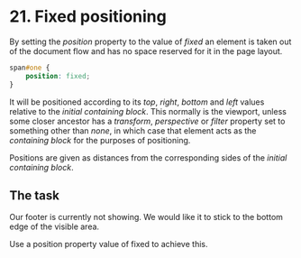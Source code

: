 # 21. Fixed positioning

By setting the _position_ property to the value of _fixed_ an element is taken out of the document flow and has no 
space reserved for it in the page layout.

```css
span#one {
    position: fixed;
}
```

It will be positioned according to its _top_, _right_, _bottom_ and _left_ values relative to the _initial containing block_. 
This normally is the viewport, unless some closer ancestor has a _transform_, _perspective_ or _filter_ property set to something other than _none_, in which case that element acts as the _containing block_ for the purposes of positioning.

Positions are given as distances from the corresponding sides of the _initial containing block_.

## The task

Our footer is currently not showing. We would like it to stick to the bottom edge of the visible area.

Use a position property value of fixed to achieve this.